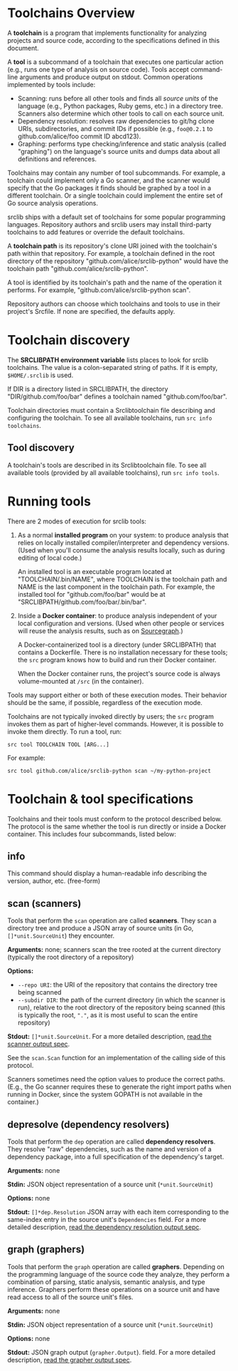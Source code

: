 # Toolchains Overview

A **toolchain** is a program that implements functionality for analyzing
projects and source code, according to the specifications defined in this
document.

A **tool** is a subcommand of a toolchain that executes one particular action
(e.g., runs one type of analysis on source code). Tools accept command-line
arguments and produce output on stdout. Common operations implemented by tools
include:

* Scanning: runs before all other tools and finds all *source units* of the
  language (e.g., Python packages, Ruby gems, etc.) in a directory tree.
  Scanners also determine which other tools to call on each source unit.
* Dependency resolution: resolves raw dependencies to git/hg clone URIs,
  subdirectories, and commit IDs if possible (e.g., `foo@0.2.1` to
  github.com/alice/foo commit ID abcd123).
* Graphing: performs type checking/inference and static analysis (called
  "graphing") on the language's source units and dumps data about all
  definitions and references.

Toolchains may contain any number of tool subcommands. For example, a toolchain
could implement only a Go scanner, and the scanner would specify that the Go
packages it finds should be graphed by a tool in a different toolchain. Or a
single toolchain could implement the entire set of Go source analysis
operations.

srclib ships with a default set of toolchains for some popular programming languages.
Repository authors and srclib users may install third-party toolchains to add
features or override the default toolchains.

A **toolchain path** is its repository's clone URI joined with the toolchain's
path within that repository. For example, a toolchain defined in the root
directory of the repository "github.com/alice/srclib-python" would have the
toolchain path "github.com/alice/srclib-python".

A tool is identified by its toolchain's path and the name of the operation it
performs. For example, "github.com/alice/srclib-python scan".

Repository authors can choose which toolchains and tools to use in their
project's Srcfile. If none are specified, the defaults apply.


# Toolchain discovery

The **SRCLIBPATH environment variable** lists places to look for srclib toolchains.
The value is a colon-separated string of paths. If it is empty, `$HOME/.srclib`
is used.

If DIR is a directory listed in SRCLIBPATH, the directory
"DIR/github.com/foo/bar" defines a toolchain named "github.com/foo/bar".

Toolchain directories must contain a Srclibtoolchain file describing and configuring the
toolchain. To see all available toolchains, run `src info toolchains`.

## Tool discovery

A toolchain's tools are described in its Srclibtoolchain file. To see all
available tools (provided by all available toolchains), run `src info tools`.


# Running tools

There are 2 modes of execution for srclib tools:

1.  As a normal **installed program** on your system: to produce analysis
    that relies on locally installed compiler/interpreter and dependency
    versions. (Used when you'll consume the analysis results locally, such as
    during editing of local code.)

    An installed tool is an executable program located at "TOOLCHAIN/.bin/NAME",
    where TOOLCHAIN is the toolchain path and NAME is the last component in the
    toolchain path. For example, the installed tool for "github.com/foo/bar"
    would be at "SRCLIBPATH/github.com/foo/bar/.bin/bar".

2.  Inside a **Docker container**: to produce analysis independent of your local
    configuration and versions. (Used when other people or services will reuse
    the analysis results, such as on [Sourcegraph](https://sourcegraph.com).)

    A Docker-containerized tool is a directory (under SRCLIBPATH) that contains a
    Dockerfile. There is no installation necessary for these tools; the `src`
    program knows how to build and run their Docker container.

    When the Docker container runs, the project's source code is always
    volume-mounted at `/src` (in the container).

Tools may support either or both of these execution modes. Their behavior should
be the same, if possible, regardless of the execution mode.

<!---
TODO(sqs): Clarify this. What does "should be the same" mean?
--->

Toolchains are not typically invoked directly by users; the `src` program invokes
them as part of higher-level commands. However, it is possible to invoke them
directly. To run a tool, run:

```
src tool TOOLCHAIN TOOL [ARG...]
```

For example:

```
src tool github.com/alice/srclib-python scan ~/my-python-project
```


# Toolchain & tool specifications

Toolchains and their tools must conform to the protocol described below. The
protocol is the same whether the tool is run directly or inside a Docker
container. This includes four subcommands, listed below:

## info
This command should display a human-readable info describing
the version, author, etc. (free-form)

## scan (scanners)

Tools that perform the `scan` operation are called **scanners**. They scan a
directory tree and produce a JSON array of source units (in Go,
`[]*unit.SourceUnit`) they encounter.

**Arguments:** none; scanners scan the tree rooted at the current directory (typically the root directory of a repository)

**Options:**

* `--repo URI`: the URI of the repository that contains the directory tree being
  scanned
* `--subdir DIR`: the path of the current directory (in which the scanner is
  run), relative to the root directory of the repository being scanned (this is
  typically the root, `"."`, as it is most useful to scan the entire
  repository)

**Stdout:** `[]*unit.SourceUnit`. For a more detailed description, [read the scanner output spec](scanner-output.md).

See the `scan.Scan` function for an implementation of the calling side of this
protocol.

Scanners sometimes need the option values to produce the correct paths. (E.g.,
the Go scanner requires these to generate the right import paths when running in
Docker, since the system GOPATH is not available in the container.)



## depresolve (dependency resolvers)

Tools that perform the `dep` operation are called **dependency resolvers**. They
resolve "raw" dependencies, such as the name and version of a dependency
package, into a full specification of the dependency's target.

**Arguments:** none

**Stdin:** JSON object representation of a source unit (`*unit.SourceUnit`)

**Options:** none

**Stdout:** `[]*dep.Resolution` JSON array with each item corresponding to the
same-index entry in the source unit's `Dependencies` field. For a more
detailed description, [read the dependency resolution output sepc](dependency-resolution-output.md).

## graph  (graphers)

Tools that perform the `graph` operation are called **graphers**. Depending on
the programming language of the source code they analyze, they perform a
combination of parsing, static analysis, semantic analysis, and type inference.
Graphers perform these operations on a source unit and have read access to all
of the source unit's files.

**Arguments:** none

**Stdin:** JSON object representation of a source unit (`*unit.SourceUnit`)

**Options:** none

**Stdout:** JSON graph output (`grapher.Output`). field. For a more
detailed description, [read the grapher output spec](grapher-output.md).

<!---
TODO(sqs): Can we provide the output of `dep` to the `graph` tool? Usually
graphers have to resolve all of the same deps that `dep` would have to. But
we're already providing a full JSON object on stdin, so making it an array or
sending another object would slightly complicate things.
--->
